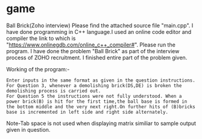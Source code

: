 # game
Ball Brick(Zoho interview)
	Please find the attached source file "main.cpp". I have done programming in C++ language.I used an online code editor and compiler the link to which is "https://www.onlinegdb.com/online_c++_compiler#". Please run the program.
	I have done the problem "Ball Brick" as part of the interview process of ZOHO recruitment. I finished entire part of the problem given.


Working of the program:-

	Enter inputs in the same format as given in the question instructions.
	For Question 3, whenever a demolishing brick(DS,DE) is broken the demolishing process is carried out.
	For Question 5 the instructions were not fully understood. When a power brick(B) is hit for the first time,the ball base is formed in the bottom middle and the very next right.On further hits of (B)bricks base is incremented in left side and right side alternately.

Note-Tab space is not used when displaying matrix similiar to sample output given in question.
